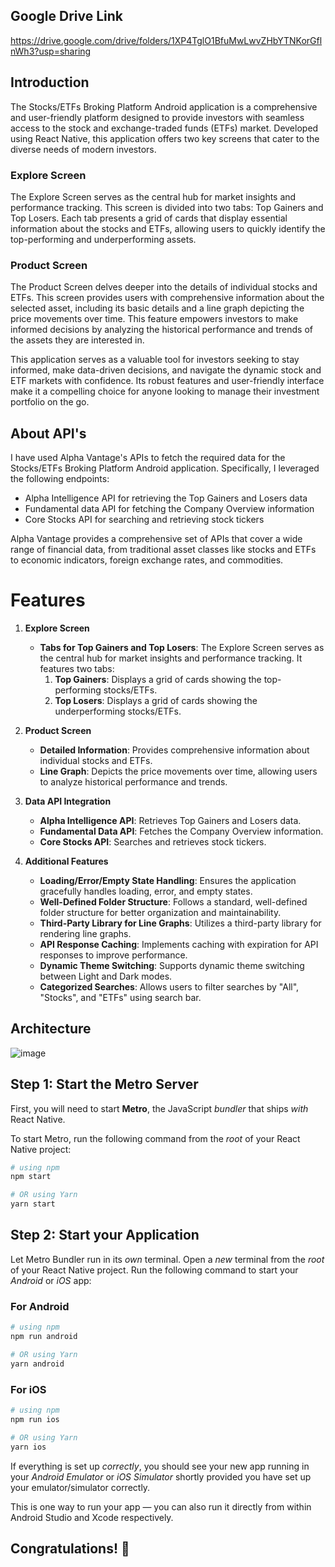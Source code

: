 ## Google Drive Link
https://drive.google.com/drive/folders/1XP4TglO1BfuMwLwvZHbYTNKorGflnWh3?usp=sharing

## Introduction 

The Stocks/ETFs Broking Platform Android application is a comprehensive and user-friendly platform designed to provide investors with seamless access to the stock and exchange-traded funds (ETFs) market. Developed using React Native, this application offers two key screens that cater to the diverse needs of modern investors.

### Explore Screen
The Explore Screen serves as the central hub for market insights and performance tracking. This screen is divided into two tabs: Top Gainers and Top Losers. Each tab presents a grid of cards that display essential information about the stocks and ETFs, allowing users to quickly identify the top-performing and underperforming assets.

### Product Screen
The Product Screen delves deeper into the details of individual stocks and ETFs. This screen provides users with comprehensive information about the selected asset, including its basic details and a line graph depicting the price movements over time. This feature empowers investors to make informed decisions by analyzing the historical performance and trends of the assets they are interested in.

This application serves as a valuable tool for investors seeking to stay informed, make data-driven decisions, and navigate the dynamic stock and ETF markets with confidence. Its robust features and user-friendly interface make it a compelling choice for anyone looking to manage their investment portfolio on the go.

## About API's

I have used Alpha Vantage's APIs to fetch the required data for the Stocks/ETFs Broking Platform Android application. Specifically, I leveraged the following endpoints:

- Alpha Intelligence API for retrieving the Top Gainers and Losers data
- Fundamental data API for fetching the Company Overview information
- Core Stocks API for searching and retrieving stock tickers

Alpha Vantage provides a comprehensive set of APIs that cover a wide range of financial data, from traditional asset classes like stocks and ETFs to economic indicators, foreign exchange rates, and commodities.

# Features

1. **Explore Screen**
    - **Tabs for Top Gainers and Top Losers**: The Explore Screen serves as the central hub for market insights and performance tracking. It features two tabs:
        1. **Top Gainers**: Displays a grid of cards showing the top-performing stocks/ETFs.
        2. **Top Losers**: Displays a grid of cards showing the underperforming stocks/ETFs.

2. **Product Screen**
    - **Detailed Information**: Provides comprehensive information about individual stocks and ETFs.
    - **Line Graph**: Depicts the price movements over time, allowing users to analyze historical performance and trends.

3. **Data API Integration**
    - **Alpha Intelligence API**: Retrieves Top Gainers and Losers data.
    - **Fundamental Data API**: Fetches the Company Overview information.
    - **Core Stocks API**: Searches and retrieves stock tickers.

4. **Additional Features**
    - **Loading/Error/Empty State Handling**: Ensures the application gracefully handles loading, error, and empty states.
    - **Well-Defined Folder Structure**: Follows a standard, well-defined folder structure for better organization and maintainability.
    - **Third-Party Library for Line Graphs**: Utilizes a third-party library for rendering line graphs.
    - **API Response Caching**: Implements caching with expiration for API responses to improve performance.
    - **Dynamic Theme Switching**: Supports dynamic theme switching between Light and Dark modes.
    - **Categorized Searches**: Allows users to filter searches by "All", "Stocks", and "ETFs" using search bar.
  
      
## Architecture 
![image](https://github.com/ianmolnarang/demo/assets/76910737/2a2e6ba3-a415-4cfc-be84-583b962d2b53)




## Step 1: Start the Metro Server

First, you will need to start **Metro**, the JavaScript _bundler_ that ships _with_ React Native.

To start Metro, run the following command from the _root_ of your React Native project:

```bash
# using npm
npm start

# OR using Yarn
yarn start
```

## Step 2: Start your Application

Let Metro Bundler run in its _own_ terminal. Open a _new_ terminal from the _root_ of your React Native project. Run the following command to start your _Android_ or _iOS_ app:

### For Android

```bash
# using npm
npm run android

# OR using Yarn
yarn android
```

### For iOS

```bash
# using npm
npm run ios

# OR using Yarn
yarn ios
```

If everything is set up _correctly_, you should see your new app running in your _Android Emulator_ or _iOS Simulator_ shortly provided you have set up your emulator/simulator correctly.

This is one way to run your app — you can also run it directly from within Android Studio and Xcode respectively.

## Congratulations! :tada:


